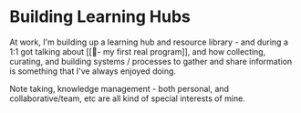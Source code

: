 # Building Learning Hubs

At work, I'm building up a learning hub and resource library - and during a 1:1 got talking about [[🌱- my first real program]], and how collecting, curating, and building systems / processes to gather and share information is something that I've always enjoyed doing.

Note taking, knowledge management - both personal, and collaborative/team, etc are all kind of special interests of mine.